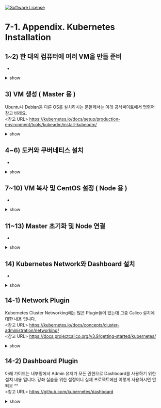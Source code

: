 [![Software License](https://img.shields.io/badge/license-MIT-brightgreen.svg?style=flat-square)](LICENSE)

# 7-1. Appendix. Kubernetes Installation


## 1~2) 한 대의 컴퓨터에 여러 VM을 만들 준비

-
<details><summary>show</summary>
<p>
</p>
</details>

## 3) VM 생성 ( Master 용 )

Ubuntu나 Debian등 다른 OS를 설치하시는 분들께서는 아래 공식싸이트에서 명령어 참고 바래요.
<br/>
<참고 URL> https://kubernetes.io/docs/setup/production-environment/tools/kubeadm/install-kubeadm/

<details><summary>show</summary>
<p>
</p>
</details>


## 4~6) 도커와 쿠버네티스 설치

-
<details><summary>show</summary>
<p>
</p>
</details>

## 7~10) VM 복사 및 CentOS 설정 ( Node 용 )

-
<details><summary>show</summary>
<p>
</p>
</details>

## 11~13) Master 초기화 및 Node 연결

-
<details><summary>show</summary>
<p>
</p>
</details>

## 14) Kubernetes Network와 Dashboard 설치

-
<details><summary>show</summary>
<p>
</p>
</details>

## 14-1) Network Plugin

Kubernetes Cluster Networking에는 많은 Plugin들이 있는데 그중 Calico 설치에 대한 내용 입니다.
<br/>
<참고 URL> https://kubernetes.io/docs/concepts/cluster-administration/networking/
<br/>
<참고 URL> https://docs.projectcalico.org/v3.9/getting-started/kubernetes/

<details><summary>show</summary>
<p>


### 1. Calico 설치
Calico는 기본 192.168.0.0/16 대역으로 설치가 되는데, 그럼  실제 VM이 사용하고 있는 대역대와 겹치기 때문에 수정을 해서 설치해야 할 경우

```sh
yum install wget
wget https://docs.projectcalico.org/v3.9/manifests/calico.yaml
sed s/192.168.0.0\\/16/10.16.0.0\\/16/g -i calico.yaml
kubectl apply -f calico.yaml
```

기본 대역으로 사용해도 문제 없을 경우

```sh
kubectl apply -f https://docs.projectcalico.org/v3.9/manifests/calico.yaml
```

</p>
</details>

## 14-2) Dashboard Plugin

아래 가이드는 내부망에서 Admin 유저가 모든 권한으로 Dashboard를 사용하기 위한 설치 내용 입니다.
강좌 실습을 위한 설정이니 실제 프로젝트에선 이렇게 사용하시면 안되요 ^^
<br/>
<참고 URL> https://github.com/kubernetes/dashboard

<details><summary>show</summary>
<p>

### 1. Dashboard 설치
```sh
kubectl apply -f https://raw.githubusercontent.com/kubernetes/dashboard/v1.10.1/src/deploy/recommended/kubernetes-dashboard.yaml
```

### 2. 로그인시 skip 버튼 활성화
아래 명령어로 Dashboard의 Edit 모드로 들어간 후에 

```sh
kubectl -n kube-system edit deployments.apps kubernetes-dashboard

```

args에 `- --enable-skip-login` 추가

```sh
-------------------------------
    spec:
      containers:
      - args:
        - --auto-generate-certificates
        - --enable-skip-login
-------------------------------
```

### 3. 권한부여
ClusterRoleBinding을 만들어서 Dashboard에서 전체 Object를 사용할 수 있도록 권한부여

```sh
cat <<EOF | kubectl create -f -
apiVersion: rbac.authorization.k8s.io/v1beta1
kind: ClusterRoleBinding
metadata:
  name: kubernetes-dashboard
  labels:
    k8s-app: kubernetes-dashboard
roleRef:
  apiGroup: rbac.authorization.k8s.io
  kind: ClusterRole
  name: cluster-admin
subjects:
- kind: ServiceAccount
  name: kubernetes-dashboard
  namespace: kube-system
EOF	
```

### 4. 백그라운드로 proxy 띄우기	
`--address`에 자신의 Host IP 입력 

```sh
nohup kubectl proxy --port=8001 --address=192.168.0.30 --accept-hosts='^*$' >/dev/null 2>&1 &
```

### 5. 접속 URL 

```sh
http://192.168.0.30:8001/api/v1/namespaces/kube-system/services/https:kubernetes-dashboard:/proxy/.
```

</p>
</details>
